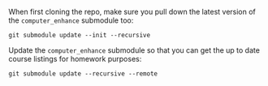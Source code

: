 When first cloning the repo, make sure you pull down the latest version of the `computer_enhance` submodule too:
```shell
git submodule update --init --recursive
```

Update the `computer_enhance` submodule so that you can get the up to date course listings for homework purposes:
```shell
git submodule update --recursive --remote
```